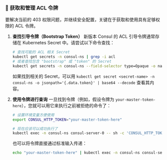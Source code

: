 ### 🔑 获取和管理 ACL 令牌

要解决当前的 403 权限问题，并继续安全配置，关键在于获取和使用具有足够权限的 ACL 令牌。

1. **查找引导令牌（Bootstrap Token）**
   新版本 Consul 的 ACL 引导令牌通常存储在 Kubernetes Secret 中。请尝试以下命令查找：

   ```bash
   # 查找可能的 ACL 相关 Secret
   kubectl get secrets -n consul-ns | grep -i acl
   # 或者查找包含 "bootstrap" 或 "token" 的 Secret
   kubectl get secrets -n consul-ns --field-selector type=Opaque -o name | xargs -I {} kubectl describe {} -n consul-ns | grep -i token
   ```

   如果找到相关的 Secret，可以用 `kubectl get secret <secret-name> -n consul-ns -o jsonpath='{.data.token}' | base64 --decode` 查看其内容。

   

2. **使用令牌进行查询**
   一旦找到令牌（例如，假设令牌为 `your-master-token-here`），您就可以用它来执行之前被拒绝的命令了：

   ```bash
   # 设置环境变量方便使用
   export CONSUL_HTTP_TOKEN="your-master-token-here"
   
   # 现在应该可以成功执行了
   kubectl exec -n consul-ns consul-server-0 -- sh -c 'CONSUL_HTTP_TOKEN="$CONSUL_HTTP_TOKEN" consul info | grep leader'
   ```

   也可以将令牌直接通过标准输入传递：

   ```bash
   echo "your-master-token-here" | kubectl exec -n consul-ns consul-server-0 -i -- consul info | grep leader
   ```

   